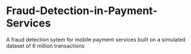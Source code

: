 # Fraud-Detection-in-Payment-Services
A fraud detection sytem for mobile payment services built on a simulated dataset of 6 million transactions
